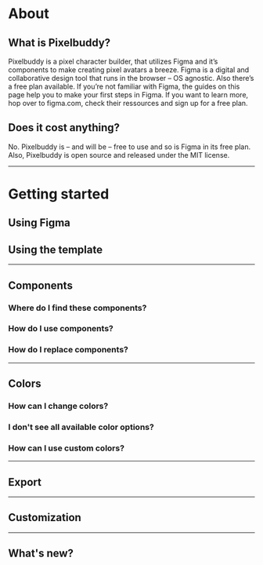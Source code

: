 # About

## What is Pixelbuddy?
Pixelbuddy is a pixel character builder, that utilizes Figma and it’s components to make creating pixel avatars a breeze.
Figma is a digital and collaborative design tool that runs in the browser – OS agnostic. Also there’s a free plan available.
If you’re not familiar with Figma, the guides on this page help you to make your first steps in Figma. If you want to learn more, hop over to figma.com, check their ressources and sign up for a free plan.


## Does it cost anything?
No. 
Pixelbuddy is – and will be – free to use and so is Figma in its free plan. Also, Pixelbuddy is open source and released under the MIT license.

---
# Getting started

## Using Figma

## Using the template

---

## Components

### Where do I find these components?

### How do I use components?

### How do I replace components?

---

## Colors

### How can I change colors?

### I don't see all available color options?

### How can I use custom colors?

--- 

## Export

---

## Customization

--- 

## What's new?
